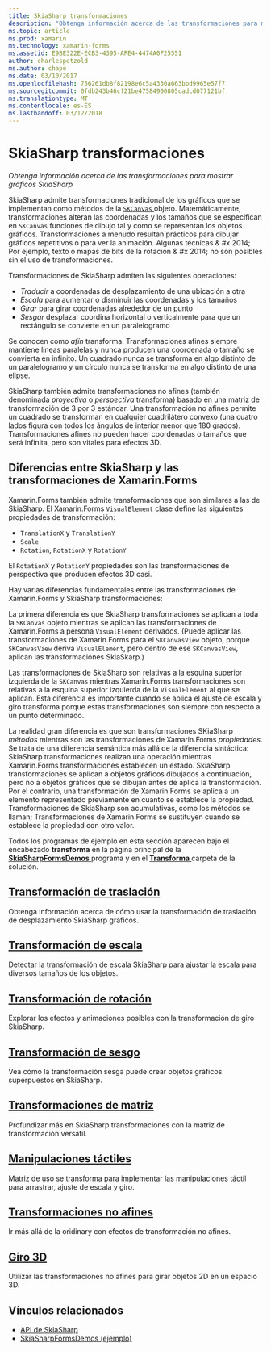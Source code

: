 ```yaml
---
title: SkiaSharp transformaciones
description: "Obtenga información acerca de las transformaciones para mostrar gráficos SkiaSharp"
ms.topic: article
ms.prod: xamarin
ms.technology: xamarin-forms
ms.assetid: E9BE322E-ECB3-4395-AFE4-4474A0F25551
author: charlespetzold
ms.author: chape
ms.date: 03/10/2017
ms.openlocfilehash: 756261db8f82198e6c5a4330a663bbd9965e57f7
ms.sourcegitcommit: 0fdb243b46cf21be47584900805cadcd077121bf
ms.translationtype: MT
ms.contentlocale: es-ES
ms.lasthandoff: 03/12/2018
---
```

# <a name="skiasharp-transforms"></a>SkiaSharp transformaciones

_Obtenga información acerca de las transformaciones para mostrar gráficos SkiaSharp_

SkiaSharp admite transformaciones tradicional de los gráficos que se implementan como métodos de la [ `SKCanvas` ](https://developer.xamarin.com/api/type/SkiaSharp.SKCanvas/) objeto. Matemáticamente, transformaciones alteran las coordenadas y los tamaños que se especifican en `SKCanvas` funciones de dibujo tal y como se representan los objetos gráficos. Transformaciones a menudo resultan prácticos para dibujar gráficos repetitivos o para ver la animación. Algunas técnicas & #x 2014; Por ejemplo, texto o mapas de bits de la rotación & #x 2014; no son posibles sin el uso de transformaciones.

Transformaciones de SkiaSharp admiten las siguientes operaciones:

- *Traducir* a coordenadas de desplazamiento de una ubicación a otra
- *Escala* para aumentar o disminuir las coordenadas y los tamaños
- *Girar* para girar coordenadas alrededor de un punto
- *Sesgar* desplazar coordina horizontal o verticalmente para que un rectángulo se convierte en un paralelogramo

Se conocen como *afín* transforma. Transformaciones afines siempre mantiene líneas paralelas y nunca producen una coordenada o tamaño se convierta en infinito. Un cuadrado nunca se transforma en algo distinto de un paralelogramo y un círculo nunca se transforma en algo distinto de una elipse.

SkiaSharp también admite transformaciones no afines (también denominada *proyectiva* o *perspectiva* transforma) basado en una matriz de transformación de 3 por 3 estándar. Una transformación no afines permite un cuadrado se transforman en cualquier cuadrilátero convexo (una cuatro lados figura con todos los ángulos de interior menor que 180 grados). Transformaciones afines no pueden hacer coordenadas o tamaños que será infinita, pero son vitales para efectos 3D.

## <a name="differences-between-skiasharp-and-xamarinforms-transforms"></a>Diferencias entre SkiaSharp y las transformaciones de Xamarin.Forms

Xamarin.Forms también admite transformaciones que son similares a las de SkiaSharp. El Xamarin.Forms [ `VisualElement` ](https://developer.xamarin.com/api/type/Xamarin.Forms.VisualElement/) clase define las siguientes propiedades de transformación:

- `TranslationX` y `TranslationY`
- `Scale`
- `Rotation`, `RotationX` y `RotationY`

El `RotationX` y `RotationY` propiedades son las transformaciones de perspectiva que producen efectos 3D casi.

Hay varias diferencias fundamentales entre las transformaciones de Xamarin.Forms y SkiaSharp transformaciones:

La primera diferencia es que SkiaSharp transformaciones se aplican a toda la `SKCanvas` objeto mientras se aplican las transformaciones de Xamarin.Forms a persona `VisualElement` derivados. (Puede aplicar las transformaciones de Xamarin.Forms para el `SKCanvasView` objeto, porque `SKCanvasView` deriva `VisualElement`, pero dentro de ese `SKCanvasView`, aplican las transformaciones SkiaSkarp.)

Las transformaciones de SkiaSharp son relativas a la esquina superior izquierda de la `SKCanvas` mientras Xamarin.Forms transformaciones son relativas a la esquina superior izquierda de la `VisualElement` al que se aplican. Esta diferencia es importante cuando se aplica el ajuste de escala y giro transforma porque estas transformaciones son siempre con respecto a un punto determinado.

La realidad gran diferencia es que son transformaciones SKiaSharp *métodos* mientras son las transformaciones de Xamarin.Forms *propiedades*. Se trata de una diferencia semántica más allá de la diferencia sintáctica: SkiaSharp transformaciones realizan una operación mientras Xamarin.Forms transformaciones establecen un estado. SkiaSharp transformaciones se aplican a objetos gráficos dibujados a continuación, pero no a objetos gráficos que se dibujan antes de aplica la transformación. Por el contrario, una transformación de Xamarin.Forms se aplica a un elemento representado previamente en cuanto se establece la propiedad. Transformaciones de SkiaSharp son acumulativas, como los métodos se llaman; Transformaciones de Xamarin.Forms se sustituyen cuando se establece la propiedad con otro valor.

Todos los programas de ejemplo en esta sección aparecen bajo el encabezado **transforma** en la página principal de la [ **SkiaSharpFormsDemos** ](https://developer.xamarin.com/samples/xamarin-forms/SkiaSharpForms/SkiaSharpFormsDemos/) programa y en el [ **Transforma** ](https://github.com/xamarin/xamarin-forms-samples/tree/master/SkiaSharpForms/SkiaSharpFormsDemos/SkiaSharpFormsDemos/SkiaSharpFormsDemos/Transforms) carpeta de la solución.

## <a name="the-translate-transformtranslatemd"></a>[Transformación de traslación](translate.md)

Obtenga información acerca de cómo usar la transformación de traslación de desplazamiento SkiaSharp gráficos.

## <a name="the-scale-transformscalemd"></a>[Transformación de escala](scale.md)

Detectar la transformación de escala SkiaSharp para ajustar la escala para diversos tamaños de los objetos.

## <a name="the-rotate-transformrotatemd"></a>[Transformación de rotación](rotate.md)

Explorar los efectos y animaciones posibles con la transformación de giro SkiaSharp.

## <a name="the-skew-transformskewmd"></a>[Transformación de sesgo](skew.md)

Vea cómo la transformación sesga puede crear objetos gráficos superpuestos en SkiaSharp.

## <a name="matrix-transformsmatrixmd"></a>[Transformaciones de matriz](matrix.md)

Profundizar más en SkiaSharp transformaciones con la matriz de transformación versátil.

## <a name="touch-manipulationstouchmd"></a>[Manipulaciones táctiles](touch.md)

Matriz de uso se transforma para implementar las manipulaciones táctil para arrastrar, ajuste de escala y giro.

## <a name="non-affine-transformsnon-affinemd"></a>[Transformaciones no afines](non-affine.md)

Ir más allá de la oridinary con efectos de transformación no afines.

## <a name="3d-rotation3d-rotationmd"></a>[Giro 3D](3d-rotation.md)

Utilizar las transformaciones no afines para girar objetos 2D en un espacio 3D.


## <a name="related-links"></a>Vínculos relacionados

- [API de SkiaSharp](https://developer.xamarin.com/api/root/SkiaSharp/)
- [SkiaSharpFormsDemos (ejemplo)](https://developer.xamarin.com/samples/xamarin-forms/SkiaSharpForms/SkiaSharpFormsDemos/)
